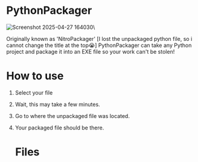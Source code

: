 # PythonPackager

![Screenshot 2025-04-27 164030](https://github.com/user-attachments/assets/38363877-acce-4372-b5ca-ed55ceda4ab0)\\

Originally known as 'NitroPackager' [I lost the unpackaged python file, so i cannot change the title at the top😭]
PythonPackager can take any Python project and package it into an EXE file so your work can't be stolen!

# How to use
1. Select your file
2. Wait, this may take a few minutes.
3. Go to where the unpackaged file was located.
4. Your packaged file should be there.

   # Files
   
